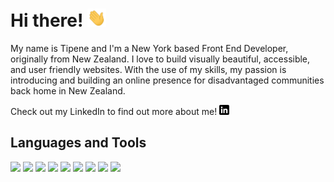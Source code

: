 

# Hi there! <img src="https://raw.githubusercontent.com/tipenehughes/tipenehughes/master/wave.gif" width="30px">

My name is Tipene and I'm a New York based Front End Developer, originally from New Zealand. I love to build visually beautiful, accessible, and user friendly websites. With the use of my skills, my passion is introducing and building an online presence for disadvantaged communities back home in New Zealand.

Check out my LinkedIn to find out more about me! [![LinkedIn][3.2]][3]

## Languages and Tools

![](https://img.shields.io/badge/HTML5-informational?style=flat&logo=HTML5&logoColor=white&color=E34F26)
![](https://img.shields.io/badge/CSS3-informational?style=flat&logo=CSS3&logoColor=white&color=1572B6)
![](https://img.shields.io/badge/Javascript-informational?style=flat&logo=JavaScript&logoColor=white&color=F7DF1E)
![](https://img.shields.io/badge/React-informational?style=flat&logo=React&logoColor=white&color=61DAFB)
![](https://img.shields.io/badge/Sass-informational?style=flat&logo=Sass&logoColor=white&color=CC6699)
![](https://img.shields.io/badge/Babel-informational?style=flat&logo=Babel&logoColor=white&color=F9DC3E)
![](https://img.shields.io/badge/NPM-informational?style=flat&logo=NPM&logoColor=white&color=CB3837)
![](https://img.shields.io/badge/Github-informational?style=flat&logo=Github&logoColor=white&color=181717)
![](https://img.shields.io/badge/VScode-informational?style=flat&logo=Visual_Studio_Code&logoColor=white&color=007ACC)


<!-- icons without padding -->
[3.2]: https://raw.githubusercontent.com/tipenehughes/tipenehughes/master/linkedin-3-16.png (LinkedIn icon without padding)


<!-- links to your social media accounts -->
[3]: https://www.linkedin.com/in/tipene-hughes-5b380744/



<!--
**tipenehughes/tipenehughes** is a ✨ _special_ ✨ repository because its `README.md` (this file) appears on your GitHub profile.

Here are some ideas to get you started:

- 🔭 I’m currently working on ...
- 🌱 I’m currently learning ...
- 👯 I’m looking to collaborate on ...
- 🤔 I’m looking for help with ...
- 💬 Ask me about ...
- 📫 How to reach me: ...
- 😄 Pronouns: ...
- ⚡ Fun fact: ...
-->

